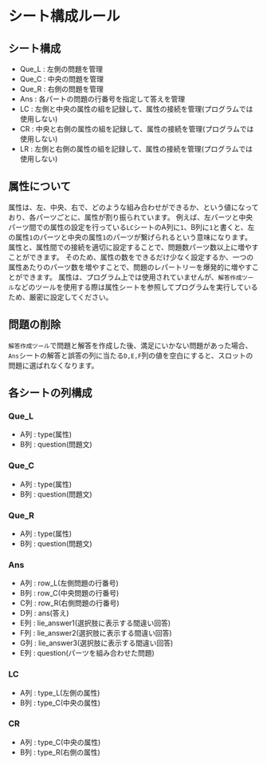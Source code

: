 # シート構成ルール


## シート構成

- Que_L : 左側の問題を管理
- Que_C : 中央の問題を管理
- Que_R : 右側の問題を管理
- Ans : 各パートの問題の行番号を指定して答えを管理
- LC : 左側と中央の属性の組を記録して、属性の接続を管理(プログラムでは使用しない)
- CR : 中央と右側の属性の組を記録して、属性の接続を管理(プログラムでは使用しない)
- LR : 左側と右側の属性の組を記録して、属性の接続を管理(プログラムでは使用しない)

## 属性について

属性は、左、中央、右で、どのような組み合わせができるか、という値になっており、各パーツごとに、属性が割り振られています。
例えば、左パーツと中央パーツ間での属性の設定を行っている`LC`シートのA列に`1`、B列に`1`と書くと、左の属性`1`のパーツと中央の属性`1`のパーツが繋げられるという意味になります。
属性と、属性間での接続を適切に設定することで、問題数パーツ数以上に増やすことができます。
そのため、属性の数をできるだけ少なく設定するか、一つの属性あたりのパーツ数を増やすことで、問題のレパートリーを爆発的に増やすことができます。
属性は、プログラム上では使用されていませんが、`解答作成ツール`などのツールを使用する際は属性シートを参照してプログラムを実行しているため、厳密に設定してください。

## 問題の削除

`解答作成ツール`で問題と解答を作成した後、満足にいかない問題があった場合、`Ans`シートの解答と誤答の列に当たる`D,E,F`列の値を空白にすると、スロットの問題に選ばれなくなります。

## 各シートの列構成

### Que_L

- A列 : type(属性)
- B列 : question(問題文)

### Que_C

- A列 : type(属性)
- B列 : question(問題文)

### Que_R

- A列 : type(属性)
- B列 : question(問題文)

### Ans

- A列 : row_L(左側問題の行番号)
- B列 : row_C(中央問題の行番号)
- C列 : row_R(右側問題の行番号)
- D列 : ans(答え)
- E列 : lie_answer1(選択肢に表示する間違い回答)
- F列 : lie_answer2(選択肢に表示する間違い回答)
- G列 : lie_answer3(選択肢に表示する間違い回答)
- E列 : question(パーツを組み合わせた問題)

### LC

- A列 : type_L(左側の属性)
- B列 : type_C(中央の属性)

### CR

- A列 : type_C(中央の属性)
- B列 : type_R(右側の属性)
